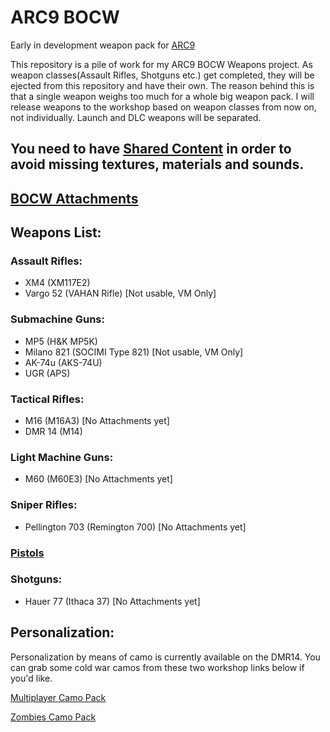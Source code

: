 # ARC9 BOCW

Early in development weapon pack for [ARC9](https://github.com/HaodongMo/ARC-9)

This repository is a pile of work for my ARC9 BOCW Weapons project. As weapon classes(Assault Rifles, Shotguns etc.) get completed, they will be ejected from this repository and have their own. The reason behind this is that a single weapon weighs too much for a whole big weapon pack. I will release weapons to the workshop based on weapon classes from now on, not individually. Launch and DLC weapons will be separated.

## You need to have [Shared Content](https://github.com/multinettt/ARC-9_BOCW_Shared_Content) in order to avoid missing textures, materials and sounds.

## [BOCW Attachments](https://github.com/multinettt/ARC-9_BOCW_Attachments)

## Weapons List:

### Assault Rifles:

- XM4 (XM117E2)
- Vargo 52 (VAHAN Rifle)       [Not usable, VM Only]

### Submachine Guns:

- MP5        (H&K MP5K)
- Milano 821 (SOCIMI Type 821) [Not usable, VM Only]
- AK-74u     (AKS-74U)
- UGR        (APS)

### Tactical Rifles:

- M16        (M16A3)           [No Attachments yet]
- DMR 14     (M14)

### Light Machine Guns:

- M60        (M60E3)           [No Attachments yet]

### Sniper Rifles:

- Pellington 703 (Remington 700) [No Attachments yet]

### [Pistols](https://github.com/multinettt/ARC-9_BOCW_Pistols)

### Shotguns:

- Hauer 77 (Ithaca 37)        [No Attachments yet]

## Personalization:

Personalization by means of camo is currently available on the DMR14. You can grab some cold war camos from these two workshop links below if you'd like.

[Multiplayer Camo Pack](https://steamcommunity.com/sharedfiles/filedetails/?id=2989163938)

[Zombies Camo Pack](https://steamcommunity.com/sharedfiles/filedetails/?id=2989231579)
